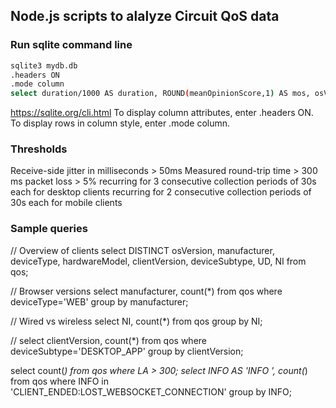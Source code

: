 ## Node.js scripts to alalyze Circuit QoS data


### Run sqlite command line

```bash
sqlite3 mydb.db
.headers ON
.mode column
select duration/1000 AS duration, ROUND(meanOpinionScore,1) AS mos, osVersion, deviceType, deviceSubtype, OS, `OR`, LA, JI, ST, CT, RCT, MT, UD, NI, RCT, LCT, ROUND(p_loss_sent,3) AS pl_sent, ROUND(p_loss_rcvd,3) AS pl_recv, INFO from qos order by (pl_sent+pl_recv) DESC  limit 100;
```
https://sqlite.org/cli.html
To display column attributes, enter .headers ON.
To display rows in column style, enter .mode column.


### Thresholds
Receive-side jitter in milliseconds > 50ms
Measured round-trip time  > 300 ms
packet loss > 5%
recurring for 3 consecutive collection periods of 30s each for desktop clients
recurring for 2 consecutive collection periods of 30s each for mobile clients


### Sample queries

// Overview of clients
select DISTINCT osVersion, manufacturer, deviceType, hardwareModel, clientVersion, deviceSubtype, UD, NI from qos;

// Browser versions
select manufacturer, count(*) from qos where deviceType='WEB' group by manufacturer;

// Wired vs wireless
select NI, count(*) from qos group by NI;

//
select clientVersion, count(*) from qos where deviceSubtype='DESKTOP_APP' group by clientVersion;

select count(*) from qos where LA > 300;
select INFO AS 'INFO                       ', count(*) from qos where INFO in 'CLIENT_ENDED:LOST_WEBSOCKET_CONNECTION' group by INFO;